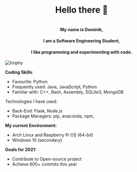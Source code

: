 <div align="center">
<h1> Hello there 👋 <h1>


  <h4>My name is Dominik,</h4>
  <h4>I am a Software Engineering Student,</h4> 
  <h4>I like programming and experimenting with code.</h4>
</div>

![trophy](https://github-profile-trophy.vercel.app/?username=DARAEDom&theme=nord&title=Commit)


**Coding Skills**:
- Favourite: Python
- Frequently used: Java, JavaScript, Python
- Familiar with: C++, Bash, Assembly, SQLite3, MongoDB

Technologies I have used:
- Back-End: Flask, Node.js
- Package Managers: pip, anaconda, npm, 

**My current Environment:**
- Arch Linux and Raspberry Pi OS (64-bit)
- Windows 10 (secondary)

**Goals for 2021:**
- Contribute to Open-source project
- Achieve 600+ commits this year

